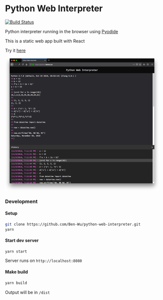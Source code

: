 # Python Web Interpreter 

[![Build Status](https://travis-ci.org/Ben-Wu/python-web-interpreter.svg?branch=master)](https://travis-ci.org/Ben-Wu/python-web-interpreter)

Python interpreter running in the browser using [Pyodide](https://github.com/iodide-project/pyodide)

This is a static web app built with React

Try it [here](https://python.benwu.ca)

![screenshot](./images/screenshot.png)

### Development

#### Setup

```sh
git clone https://github.com/Ben-Wu/python-web-interpreter.git
yarn
```

#### Start dev server
```sh
yarn start
```
Server runs on `http://localhost:8080`

#### Make build
```sh
yarn build
```
Output will be in `/dist`